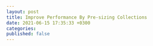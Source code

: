 ```yaml
---
layout: post
title: Improve Performance By Pre-sizing Collections
date: 2021-06-15 17:35:33 +0300
categories:
published: false
---
```


